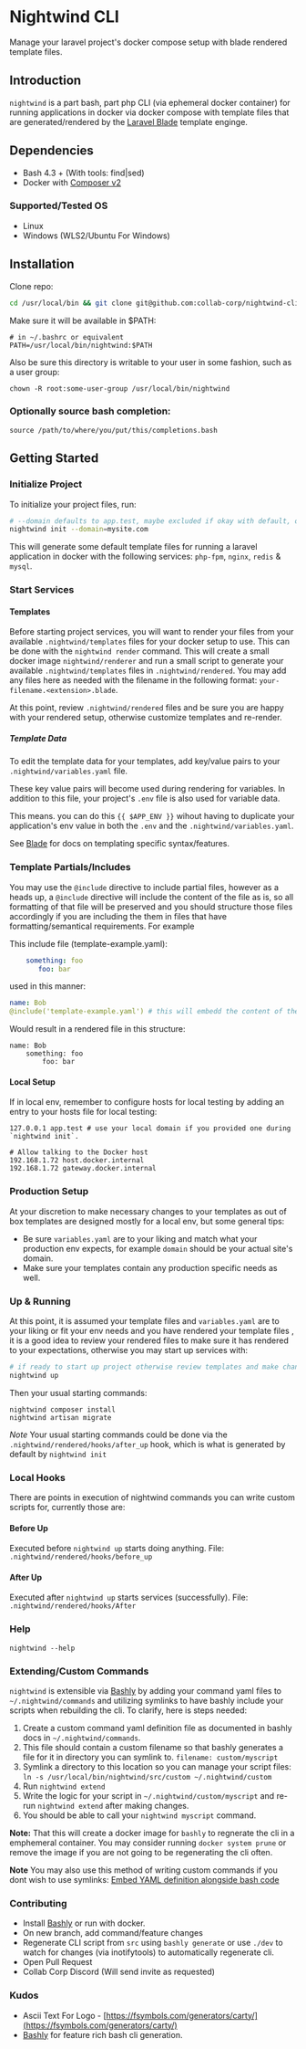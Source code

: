 # Nightwind  CLI

Manage your laravel project's docker compose setup with blade rendered template files.
## Introduction

`nightwind` is a part bash, part php CLI (via ephemeral docker container) for running applications in docker via docker compose with template files
that are generated/rendered by the [Laravel Blade](https://laravel.com/docs/9.x/blade) template enginge.

## Dependencies

- Bash 4.3 + (With tools: find|sed)
- Docker with [Composer v2](https://docs.docker.com/compose/cli-command/)

### Supported/Tested OS

- Linux
- Windows (WLS2/Ubuntu For Windows)

## Installation

Clone repo:

```bash
cd /usr/local/bin && git clone git@github.com:collab-corp/nightwind-cli.git

```

Make sure it will be available in $PATH:

```
# in ~/.bashrc or equivalent
PATH=/usr/local/bin/nightwind:$PATH
```

Also be sure this directory is writable to your user in some fashion, such as a user group:

`chown -R root:some-user-group /usr/local/bin/nightwind` 

### Optionally source bash completion:

`source /path/to/where/you/put/this/completions.bash` 

## Getting Started
### Initialize Project

To initialize your project files, run:

```bash
# --domain defaults to app.test, maybe excluded if okay with default, otherwise change according to your current env's domain.
nightwind init --domain=mysite.com
``` 

This will generate some default template files for running a laravel application in docker with the following services: `php-fpm`, `nginx`, `redis` & `mysql`.
### Start Services

#### Templates

Before starting project services, you will want to render your files from your available `.nightwind/templates` files for your docker setup to use. This can be done
with the `nightwind render` command. This will create a small docker image `nightwind/renderer` and run a small script to generate your available
`.nightwind/templates` files in `.nightwind/rendered`. You may add any files here as needed with the filename in the following format: `your-filename.<extension>.blade`.

At this point, review `.nightwind/rendered` files and be sure you are happy with your rendered setup, otherwise customize templates and re-render.

##### Template Data 
To edit the template data for your templates, add key/value pairs to your `.nightwind/variables.yaml` file.

These key value pairs will become used during rendering for variables. In addition to this file, your project's `.env` file is also used for variable data.

This means. you can do this `{{ $APP_ENV }}` wihout having to duplicate your application's env value in both the `.env` and the `.nightwind/variables.yaml`. 

See [Blade](https://laravel.com/docs/9.x/blade) for docs on templating specific syntax/features.


### Template Partials/Includes

You may use the `@include` directive to include partial files, however as a heads up, a `@include` directive will include the content of the file as is,
so all formatting of that file will be preserved and you should structure those files accordingly if you are including the them in files
that have formatting/semantical requirements. For example

This include file (template-example.yaml):
```yaml
    something: foo
       foo: bar
```
used in this manner:
```yaml
name: Bob
@include('template-example.yaml') # this will embedd the content of the file as is so if you have tabs and specific formatting, it will be preserved
```

Would result in a rendered file in this structure:

```
name: Bob
    something: foo
        foo: bar

```


#### Local Setup
If in local env, remember to configure hosts for local testing by adding an entry to your hosts file for local testing:

```
127.0.0.1 app.test # use your local domain if you provided one during `nightwind init`.

# Allow talking to the Docker host
192.168.1.72 host.docker.internal
192.168.1.72 gateway.docker.internal
```

### Production Setup
At your discretion to make necessary changes to your templates as out of box templates are designed mostly for a local env, but some general tips:

- Be sure `variables.yaml` are to your liking and match what your production env expects, for example `domain` should be your actual site's domain. 
- Make sure your templates contain any production specific needs as well.

### Up & Running

At this point, it is assumed your template files and `variables.yaml` are to your liking or fit your env needs and you have rendered your template files
, it is a good idea to review your rendered files to make sure it has rendered to your expectations, otherwise you may start up services with: 
```bash
# if ready to start up project otherwise review templates and make changes as needed before running:
nightwind up
```

Then your usual starting commands:

```
nightwind composer install
nightwind artisan migrate

```

*Note* Your usual starting commands could be done via the `.nightwind/rendered/hooks/after_up` hook, which is what is generated by default by `nightwind init` 
### Local Hooks

There are points in execution of nightwind commands you can write custom scripts for, currently those are:

#### Before Up

Executed before `nightwind up` starts doing anything. File: `.nightwind/rendered/hooks/before_up`

#### After Up

Executed after `nightwind up` starts services (successfully). File: `.nightwind/rendered/hooks/After`

### Help

`nightwind --help`

### Extending/Custom Commands
`nightwind` is extensible via  [Bashly](https://bashly.dannyb.co/configuration/command/)  by adding your command yaml files to `~/.nightwind/commands` and 
utilizing symlinks  to have bashly include your scripts when rebuilding the cli. To clarify, here is steps needed:

1. Create a custom command yaml definition file as documented in bashly docs in `~/.nightwind/commands`.
2. This file should contain a custom filename so that bashly generates a file for it in directory you can symlink to. `filename: custom/myscript`
3. Symlink a directory to this location so you can manage your script files: `ln -s /usr/local/bin/nightwind/src/custom ~/.nightwind/custom`
4. Run `nightwind extend`
5. Write the logic for your script in `~/.nightwind/custom/myscript` and re-run `nightwind extend` after making changes.
6. You should be able to call your `nightwind myscript` command.

**Note:** That this will create a docker image for `bashly` to regnerate the cli in a emphemeral container. You may consider running `docker system prune` 
or remove the image if you are not going to be regenerating the cli often. 


**Note** You may also use this method of writing custom commands if you dont wish to use symlinks: [Embed YAML definition alongside bash code](https://bashly.dannyb.co/advanced/split-config/#download-command-sh)

### Contributing

* Install [Bashly](https://bashly.dannyb.co/installation/) or run with docker. 
* On new branch, add command/feature changes
* Regenerate CLI script from `src` using `bashly generate` or use `./dev` to watch for changes (via inotifytools) to automatically regenerate cli.
* Open Pull Request
* Collab Corp Discord (Will send invite as requested)


### Kudos

- Ascii Text For Logo - [https://fsymbols.com/generators/carty/](https://fsymbols.com/generators/carty/)
- [Bashly](https://bashly.dannyb.co/installation/) for feature rich bash cli generation.

